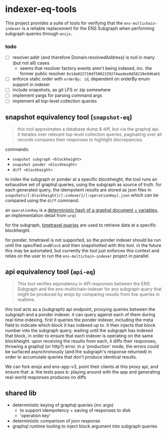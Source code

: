 # indexer-eq-tools

This project provides a suite of tools for verifying that the `ens-multichain-indexer` is a reliable replacement for the ENS Subgraph when performing subgraph queries through `ensjs`.

### todo

- [ ] resolver.addr (and therefore Domain.resolvedAddress) is null in many (but not all) cases
  - seems that resolver factory events aren't being indexed, inc. the former public resolver `0x1da022710df5002339274aadee8d58218e9d6ab5`
- [ ] enforce static order with `orderBy: id`, dependent on orderBy enum support in indexer
- [ ] include snapshots, as git LFS or zip somewhere
- [ ] implement yargs for parsing command args
- [ ] implement all top-level collection queries

## snapshot equivalency tool (`snapshot-eq`)

> this tool appoximates a database dump & diff, but via the graphql api. it iterates over relevant top-level collection queries, paginating over all records compares their responses to highlight discrepancies.

commands:
- `snapshot subgraph <blockheight>`
- `snapshot ponder <blockheight>`
- `diff <blockheight>`

to index the subgraph or ponder at a specific blockheight, the tool runs an exhaustive set of graphql queries, using the subgraph as source of truth. for each generated query, the idempotent results are stored as json files in `snapshots/[:blockheight]/[:indexer]/[:operationKey].json` which can be compared using the `diff` command.

an `operationKey` is a [deterministic hash of a graphql document + variables](https://commerce.nearform.com/open-source/urql/docs/basics/document-caching/#operation-keys), an implementation detail from `urql`

for the subgraph, [timetravel queries](https://thegraph.com/docs/en/subgraphs/querying/graphql-api/#time-travel-queries) are used to retrieve data at a specific blockheight.

for ponder, timetravel is not supported, so the ponder indexer should be run until the specified `endBlock` and then snapshotted with this tool. in the future this may be automated, but currently the tool just enforces this context and relies on the user to run the `ens-multichain-indexer` project in parallel.

## api equivalency tool (`api-eq`)

> This tool verifies equivalency in API responses between the ENS Subgraph and the ens-multichain-indexer for any subgraph query that might be produced by ensjs by comparing results from live queries in realtime.

this tool acts as a (subgraph) api endpoint, proxying queries between the subgraph and a ponder indexer. it can query against each of them during real-time indexing. first it queries the ponder indexer, including the meta field to indicate which block it has indexed up to. it then injects that block number into the subgraph query, waiting until the subgraph has indexed that block, in order to ensure that each indexer is operating on the same blockheight. upon receiving the results from each, it diffs their responses, throwing a graphql (or http?) error. in a 'production' mode, the errors could be surfaced asynchronously (and the subgraph's response returned) in order to accumulate queries that don't produce identical results.

We can fork ensjs and ens-app-v3, point their clients at this proxy api, and ensure that:
a: the tests pass
b: playing around with the app and generating real-world responses produces no diffs

## shared lib

- deterministic keying of graphql queries (inc args)
  - to support idempotency + saving of responses to disk
  - 'operation key'
- deterministic comparison of json response
- graphql runtime tooling to inject block argument into subgraph queries

